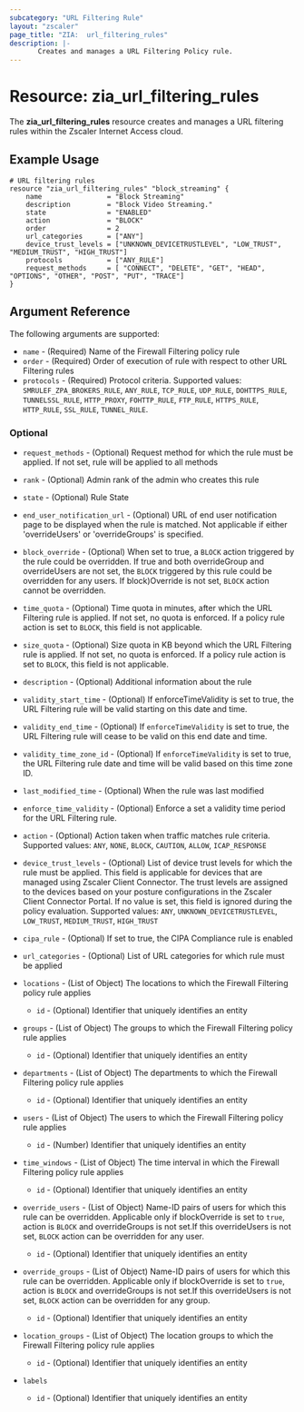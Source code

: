 ```yaml
---
subcategory: "URL Filtering Rule"
layout: "zscaler"
page_title: "ZIA:  url_filtering_rules"
description: |-
       Creates and manages a URL Filtering Policy rule.
---
```

# Resource: zia_url_filtering_rules

The **zia_url_filtering_rules** resource creates and manages a URL filtering rules within the Zscaler Internet Access cloud.

## Example Usage

```hcl
# URL filtering rules
resource "zia_url_filtering_rules" "block_streaming" {
    name                = "Block Streaming"
    description         = "Block Video Streaming."
    state               = "ENABLED"
    action              = "BLOCK"
    order               = 2
    url_categories      = ["ANY"]
    device_trust_levels = ["UNKNOWN_DEVICETRUSTLEVEL", "LOW_TRUST", "MEDIUM_TRUST", "HIGH_TRUST"]
    protocols           = ["ANY_RULE"]
    request_methods     = [ "CONNECT", "DELETE", "GET", "HEAD", "OPTIONS", "OTHER", "POST", "PUT", "TRACE"]
}
```

## Argument Reference

The following arguments are supported:

* `name` - (Required) Name of the Firewall Filtering policy rule
* `order` - (Required) Order of execution of rule with respect to other URL Filtering rules
* `protocols` - (Required) Protocol criteria. Supported values: `SMRULEF_ZPA_BROKERS_RULE`, `ANY_RULE`, `TCP_RULE`, `UDP_RULE`, `DOHTTPS_RULE`, `TUNNELSSL_RULE`, `HTTP_PROXY`, `FOHTTP_RULE`, `FTP_RULE`, `HTTPS_RULE`, `HTTP_RULE`, `SSL_RULE`, `TUNNEL_RULE`.

### Optional

* `request_methods` - (Optional) Request method for which the rule must be applied. If not set, rule will be applied to all methods
* `rank` - (Optional) Admin rank of the admin who creates this rule
* `state` - (Optional) Rule State
* `end_user_notification_url` - (Optional) URL of end user notification page to be displayed when the rule is matched. Not applicable if either 'overrideUsers' or 'overrideGroups' is specified.
* `block_override` - (Optional) When set to true, a `BLOCK` action triggered by the rule could be overridden. If true and both overrideGroup and overrideUsers are not set, the `BLOCK` triggered by this rule could be overridden for any users. If block)Override is not set, `BLOCK` action cannot be overridden.
* `time_quota` - (Optional) Time quota in minutes, after which the URL Filtering rule is applied. If not set, no quota is enforced. If a policy rule action is set to `BLOCK`, this field is not applicable.
* `size_quota` - (Optional) Size quota in KB beyond which the URL Filtering rule is applied. If not set, no quota is enforced. If a policy rule action is set to `BLOCK`, this field is not applicable.
* `description` - (Optional) Additional information about the rule
* `validity_start_time` - (Optional) If enforceTimeValidity is set to true, the URL Filtering rule will be valid starting on this date and time.
* `validity_end_time` - (Optional) If `enforceTimeValidity` is set to true, the URL Filtering rule will cease to be valid on this end date and time.
* `validity_time_zone_id` - (Optional) If `enforceTimeValidity` is set to true, the URL Filtering rule date and time will be valid based on this time zone ID.
* `last_modified_time` - (Optional) When the rule was last modified
* `enforce_time_validity` - (Optional) Enforce a set a validity time period for the URL Filtering rule.
* `action` - (Optional) Action taken when traffic matches rule criteria. Supported values: `ANY`, `NONE`, `BLOCK`, `CAUTION`, `ALLOW`, `ICAP_RESPONSE`
* `device_trust_levels` - (Optional) List of device trust levels for which the rule must be applied. This field is applicable for devices that are managed using Zscaler Client Connector. The trust levels are assigned to the devices based on your posture configurations in the Zscaler Client Connector Portal. If no value is set, this field is ignored during the policy evaluation. Supported values: `ANY`, `UNKNOWN_DEVICETRUSTLEVEL`, `LOW_TRUST`, `MEDIUM_TRUST`, `HIGH_TRUST`
* `cipa_rule` - (Optional) If set to true, the CIPA Compliance rule is enabled
* `url_categories` - (Optional) List of URL categories for which rule must be applied

* `locations` - (List of Object) The locations to which the Firewall Filtering policy rule applies
  * `id` - (Optional) Identifier that uniquely identifies an entity

* `groups` - (List of Object) The groups to which the Firewall Filtering policy rule applies
  * `id` - (Optional) Identifier that uniquely identifies an entity

* `departments` - (List of Object) The departments to which the Firewall Filtering policy rule applies
  * `id` - (Optional) Identifier that uniquely identifies an entity

* `users` - (List of Object) The users to which the Firewall Filtering policy rule applies
  * `id` - (Number) Identifier that uniquely identifies an entity

* `time_windows` - (List of Object) The time interval in which the Firewall Filtering policy rule applies
  * `id` - (Optional) Identifier that uniquely identifies an entity

* `override_users` - (List of Object) Name-ID pairs of users for which this rule can be overridden. Applicable only if blockOverride is set to `true`, action is `BLOCK` and overrideGroups is not set.If this overrideUsers is not set, `BLOCK` action can be overridden for any user.
  * `id` - (Optional) Identifier that uniquely identifies an entity

* `override_groups` - (List of Object) Name-ID pairs of users for which this rule can be overridden. Applicable only if blockOverride is set to `true`, action is `BLOCK` and overrideGroups is not set.If this overrideUsers is not set, `BLOCK` action can be overridden for any group.
  * `id` - (Optional) Identifier that uniquely identifies an entity

* `location_groups` - (List of Object) The location groups to which the Firewall Filtering policy rule applies
  * `id` - (Optional) Identifier that uniquely identifies an entity

* `labels`
  * `id` - (Optional) Identifier that uniquely identifies an entity
